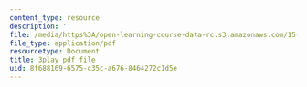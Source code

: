 ```yaml
---
content_type: resource
description: ''
file: /media/https%3A/open-learning-course-data-rc.s3.amazonaws.com/15-s08-fintech-shaping-the-financial-world-spring-2020/8f6881696575c35ca6768464272c1d5e_kZ1EqqnUw6M.pdf
file_type: application/pdf
resourcetype: Document
title: 3play pdf file
uid: 8f688169-6575-c35c-a676-8464272c1d5e
---
```

